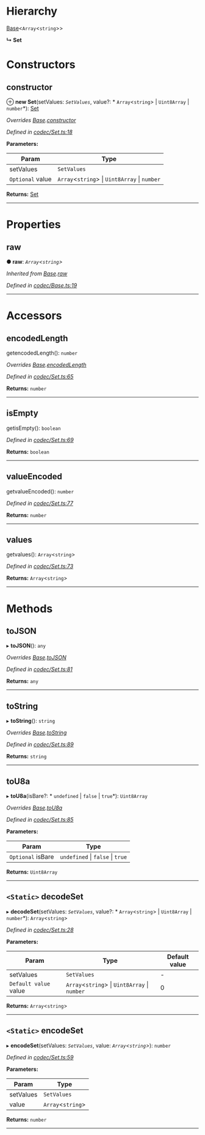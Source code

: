 

# Hierarchy

 [Base](_codec_base_.base.md)<`Array`<`string`>>

**↳ Set**

# Constructors

<a id="constructor"></a>

##  constructor

⊕ **new Set**(setValues: *`SetValues`*, value?: * `Array`<`string`> &#124; `Uint8Array` &#124; `number`*): [Set](_codec_set_.set.md)

*Overrides [Base](_codec_base_.base.md).[constructor](_codec_base_.base.md#constructor)*

*Defined in [codec/Set.ts:18](https://github.com/polkadot-js/api/blob/d097a7a/packages/types/src/codec/Set.ts#L18)*

**Parameters:**

| Param | Type |
| ------ | ------ |
| setValues | `SetValues` |
| `Optional` value |  `Array`<`string`> &#124; `Uint8Array` &#124; `number`|

**Returns:** [Set](_codec_set_.set.md)

___

# Properties

<a id="raw"></a>

##  raw

**● raw**: *`Array`<`string`>*

*Inherited from [Base](_codec_base_.base.md).[raw](_codec_base_.base.md#raw)*

*Defined in [codec/Base.ts:19](https://github.com/polkadot-js/api/blob/d097a7a/packages/types/src/codec/Base.ts#L19)*

___

# Accessors

<a id="encodedlength"></a>

##  encodedLength

getencodedLength(): `number`

*Overrides [Base](_codec_base_.base.md).[encodedLength](_codec_base_.base.md#encodedlength)*

*Defined in [codec/Set.ts:65](https://github.com/polkadot-js/api/blob/d097a7a/packages/types/src/codec/Set.ts#L65)*

**Returns:** `number`

___
<a id="isempty"></a>

##  isEmpty

getisEmpty(): `boolean`

*Defined in [codec/Set.ts:69](https://github.com/polkadot-js/api/blob/d097a7a/packages/types/src/codec/Set.ts#L69)*

**Returns:** `boolean`

___
<a id="valueencoded"></a>

##  valueEncoded

getvalueEncoded(): `number`

*Defined in [codec/Set.ts:77](https://github.com/polkadot-js/api/blob/d097a7a/packages/types/src/codec/Set.ts#L77)*

**Returns:** `number`

___
<a id="values"></a>

##  values

getvalues(): `Array`<`string`>

*Defined in [codec/Set.ts:73](https://github.com/polkadot-js/api/blob/d097a7a/packages/types/src/codec/Set.ts#L73)*

**Returns:** `Array`<`string`>

___

# Methods

<a id="tojson"></a>

##  toJSON

▸ **toJSON**(): `any`

*Overrides [Base](_codec_base_.base.md).[toJSON](_codec_base_.base.md#tojson)*

*Defined in [codec/Set.ts:81](https://github.com/polkadot-js/api/blob/d097a7a/packages/types/src/codec/Set.ts#L81)*

**Returns:** `any`

___
<a id="tostring"></a>

##  toString

▸ **toString**(): `string`

*Overrides [Base](_codec_base_.base.md).[toString](_codec_base_.base.md#tostring)*

*Defined in [codec/Set.ts:89](https://github.com/polkadot-js/api/blob/d097a7a/packages/types/src/codec/Set.ts#L89)*

**Returns:** `string`

___
<a id="tou8a"></a>

##  toU8a

▸ **toU8a**(isBare?: * `undefined` &#124; `false` &#124; `true`*): `Uint8Array`

*Overrides [Base](_codec_base_.base.md).[toU8a](_codec_base_.base.md#tou8a)*

*Defined in [codec/Set.ts:85](https://github.com/polkadot-js/api/blob/d097a7a/packages/types/src/codec/Set.ts#L85)*

**Parameters:**

| Param | Type |
| ------ | ------ |
| `Optional` isBare |  `undefined` &#124; `false` &#124; `true`|

**Returns:** `Uint8Array`

___
<a id="decodeset"></a>

## `<Static>` decodeSet

▸ **decodeSet**(setValues: *`SetValues`*, value?: * `Array`<`string`> &#124; `Uint8Array` &#124; `number`*): `Array`<`string`>

*Defined in [codec/Set.ts:28](https://github.com/polkadot-js/api/blob/d097a7a/packages/types/src/codec/Set.ts#L28)*

**Parameters:**

| Param | Type | Default value |
| ------ | ------ | ------ |
| setValues | `SetValues` | - |
| `Default value` value |  `Array`<`string`> &#124; `Uint8Array` &#124; `number`| 0 |

**Returns:** `Array`<`string`>

___
<a id="encodeset"></a>

## `<Static>` encodeSet

▸ **encodeSet**(setValues: *`SetValues`*, value: *`Array`<`string`>*): `number`

*Defined in [codec/Set.ts:59](https://github.com/polkadot-js/api/blob/d097a7a/packages/types/src/codec/Set.ts#L59)*

**Parameters:**

| Param | Type |
| ------ | ------ |
| setValues | `SetValues` |
| value | `Array`<`string`> |

**Returns:** `number`

___


